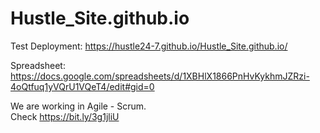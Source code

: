 # Hustle_Site.github.io

Test Deployment: https://hustle24-7.github.io/Hustle_Site.github.io/

Spreadsheet: https://docs.google.com/spreadsheets/d/1XBHlX1866PnHvKykhmJZRzi-4oQtfuq1yVQrU1VQeT4/edit#gid=0

We are working in Agile - Scrum.  
Check https://bit.ly/3g1jliU
